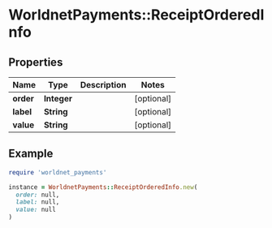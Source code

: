 # WorldnetPayments::ReceiptOrderedInfo

## Properties

| Name | Type | Description | Notes |
| ---- | ---- | ----------- | ----- |
| **order** | **Integer** |  | [optional] |
| **label** | **String** |  | [optional] |
| **value** | **String** |  | [optional] |

## Example

```ruby
require 'worldnet_payments'

instance = WorldnetPayments::ReceiptOrderedInfo.new(
  order: null,
  label: null,
  value: null
)
```


